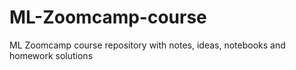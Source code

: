 # ML-Zoomcamp-course
ML Zoomcamp course repository with notes, ideas, notebooks and homework solutions
